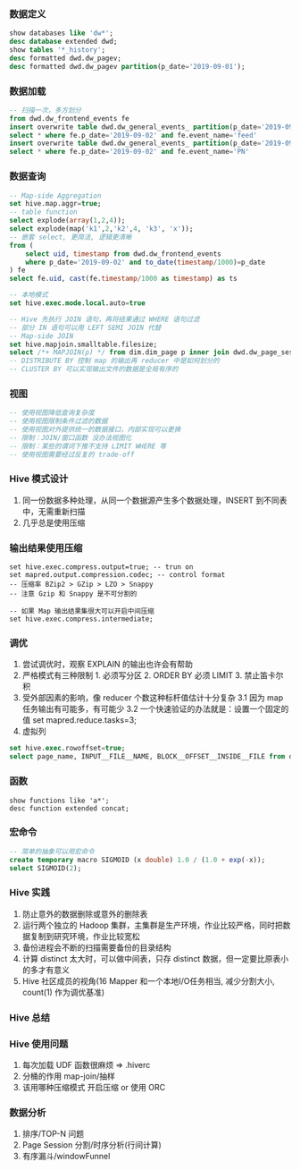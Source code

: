 ### 数据定义
```sql
show databases like 'dw*';
desc database extended dwd;
show tables '*_history';
desc formatted dwd.dw_pagev;
desc formatted dwd.dw_pagev partition(p_date='2019-09-01');
```

### 数据加载
```sql
-- 扫描一次，多方划分
from dwd.dw_frontend_events fe
insert overwrite table dwd.dw_general_events_ partition(p_date='2019-09-02', event_name='feed')
select * where fe.p_date='2019-09-02' and fe.event_name='feed'
insert overwrite table dwd.dw_general_events_ partition(p_date='2019-09-02', event_name='PN')
select * where fe.p_date='2019-09-02' and fe.event_name='PN'
```

### 数据查询
```sql
-- Map-side Aggregation
set hive.map.aggr=true;
-- table function
select explode(array(1,2,4));
select explode(map('k1',2,'k2',4, 'k3', 'x'));
-- 嵌套 select, 更简洁, 逻辑更清晰
from (
    select uid, timestamp from dwd.dw_frontend_events 
    where p_date='2019-09-02' and to_date(timestamp/1000)=p_date
) fe
select fe.uid, cast(fe.timestamp/1000 as timestamp) as ts

-- 本地模式
set hive.exec.mode.local.auto=true

-- Hive 先执行 JOIN 语句，再将结果通过 WHERE 语句过滤
-- 部分 IN 语句可以用 LEFT SEMI JOIN 代替
-- Map-side JOIN 
set hive.mapjoin.smalltable.filesize;
select /*+ MAPJOIN(p) */ from dim.dim_page p inner join dwd.dw_page_session s on s.page_name = p.page_name 
-- DISTRIBUTE BY 控制 map 的输出再 reducer 中是如何划分的
-- CLUSTER BY 可以实现输出文件的数据是全局有序的
```

### 视图
```sql
-- 使用视图降低查询复杂度
-- 使用视图限制条件过滤的数据
-- 使用视图对外提供统一的数据接口，内部实现可以更换
-- 限制：JOIN/窗口函数 没办法视图化
-- 限制：某些的谓词下推不支持 LIMIT WHERE 等
-- 使用视图需要经过反复的 trade-off
```

### Hive 模式设计
1. 同一份数据多种处理，从同一个数据源产生多个数据处理，INSERT 到不同表中，无需重新扫描
2. 几乎总是使用压缩

### 输出结果使用压缩
```
set hive.exec.compress.output=true; -- trun on
set mapred.output.compression.codec; -- control format
-- 压缩率 BZip2 > GZip > LZO > Snappy 
-- 注意 Gzip 和 Snappy 是不可分割的

-- 如果 Map 输出结果集很大可以开启中间压缩
set hive.exec.compress.intermediate;
```

### 调优

1. 尝试调优时，观察 EXPLAIN 的输出也许会有帮助
2. 严格模式有三种限制 1. 必须写分区 2. ORDER BY 必须 LIMIT 3. 禁止笛卡尔积
3. 受外部因素的影响，像 reducer 个数这种标杆值估计十分复杂
    3.1 因为 map 任务输出有可能多，有可能少
    3.2 一个快速验证的办法就是：设置一个固定的值 set mapred.reduce.tasks=3;
4. 虚拟列
```sql
set hive.exec.rowoffset=true;
select page_name, INPUT__FILE__NAME, BLOCK__OFFSET__INSIDE__FILE from dwd.dw_pagev where p_date='2019-09-01' limit 2;
```

### 函数

```
show functions like 'a*';
desc function extended concat;
```

### 宏命令

```sql
-- 简单的抽象可以用宏命令
create temporary macro SIGMOID (x double) 1.0 / (1.0 + exp(-x));
select SIGMOID(2);
```

### Hive 实践

1. 防止意外的数据删除或意外的删除表
2. 运行两个独立的 Hadoop 集群，主集群是生产环境，作业比较严格，同时把数据复制到研究环境，作业比较宽松
3. 备份进程会不断的扫描需要备份的目录结构
4. 计算 distinct 太大时，可以做中间表，只存 distinct 数据，但一定要比原表小的多才有意义
5. Hive 社区成员的视角(16 Mapper 和一个本地I/O任务相当, 减少分割大小, count(1) 作为调优基准)

### Hive 总结

### Hive 使用问题

1. 每次加载 UDF 函数很麻烦 => .hiverc
2. 分桶的作用 map-join/抽样
3. 该用哪种压缩模式 开启压缩 or 使用 ORC

### 数据分析

1. 排序/TOP-N 问题
2. Page Session 分割/时序分析(行间计算)
3. 有序漏斗/windowFunnel